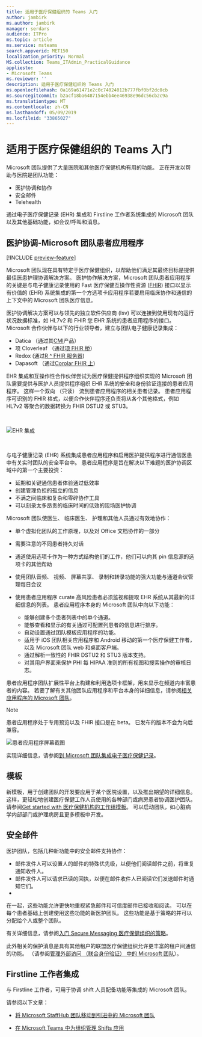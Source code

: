```yaml
---
title: 适用于医疗保健组织的 Teams 入门
author: jambirk
ms.author: jambirk
manager: serdars
audience: ITPro
ms.topic: article
ms.service: msteams
search.appverid: MET150
localization_priority: Normal
MS.collection: Teams_ITAdmin_PracticalGuidance
appliesto:
- Microsoft Teams
ms.reviewer: ''
description: 适用于医疗保健组织的 Teams 入门
ms.openlocfilehash: 0a169a61471e2c0c74024012b777fbf0bf2dc0cb
ms.sourcegitcommit: b2acf18ba6487154ebb4ee46938e96dc56cb2c9a
ms.translationtype: MT
ms.contentlocale: zh-CN
ms.lasthandoff: 05/09/2019
ms.locfileid: "33865027"
---
```

# <a name="get-started-with-teams-for-healthcare-organizations"></a>适用于医疗保健组织的 Teams 入门

Microsoft 团队提供了大量医院和其他医疗保健机构有用的功能。 正在开发以帮助与医院是团队功能：

- 医护协调和协作
- 安全邮件
- Telehealth

通过电子医疗保健记录 (EHR) 集成和 Firstline 工作者系统集成的 Microsoft 团队以及其他基础功能，如会议/呼叫和消息。 

## <a name="care-coordination---microsoft-teams-patients-app"></a>医护协调-Microsoft 团队患者应用程序

[!INCLUDE [preview-feature](../../includes/preview-feature.md)]

Microsoft 团队现在具有特定于医疗保健组织，以帮助他们满足其最终目标是提供最佳医患护理协调解决方案。 医护协作解决方案，Microsoft 团队患者应用程序的关键是与电子健康记录使用的 Fast 医疗保健互操作性资源 ([FHIR](https://www.hl7.org/fhir/)) 接口以显示有价值的 (EHR) 系统集成的第一个方选项卡应用程序若要启用临床协作和通信的上下文中的 Microsoft 团队医疗信息。  

医护协调解决方案可以与领先的独立软件供应商 (Isv) 可以连接到使用现有的运行状况数据标准，如 HL7v2 和 FHIR 您 EHR 系统的患者应用程序的接口。 Microsoft 合作伙伴与以下的行业领导者，建立与团队电子健康记录集成：

- Datica （通过其[CMI](https://datica.com/compliant-managed-integration/)产品）
- 项 Cloverleaf （通过[项 FHIR 桥](https://pages.infor.com/hcl-infor-fhir-bridge-brochure.html)）
- Redox (通过[R ^ FHIR 服务器](https://www.redoxengine.com/fhir/))
- Dapasoft （通过[Corolar FHIR 上](https://www.dapasoft.com/corolar-fhir-server-for-microsoft-teams/))

EHR 集成和互操作性合作伙伴尝试为医疗保健提供程序组织实现的 Microsoft 团队需要提供与医护人员提供程序组织 EHR 系统的安全和身份验证连接的患者应用程序。 这样一个双向 （只读） 流到患者应用程序的相关患者记录。 患者应用程序可识别的 FHIR 格式，以便合作伙伴程序还负责将从各个其他格式，例如 HL7v2 等聚合的数据转换为 FHIR DSTU2 或 STU3。

<br>

![EHR 集成](../../media/ehr-1.png)

<br>

与电子健康记录 (EHR) 系统集成患者应用程序和启用医护提供程序进行通信医患中有关实时团队的安全平台中。 患者应用程序是旨在解决以下难题的医护协调区域中的第一个主要投资：

- 延期和关键通信患者体验通过低效率
- 创建管理负担的孤立的信息
- 不满之间临床和复杂和零碎协作工具
- 可以刻录太多昂贵的临床时间的低效的现场医护协调

Microsoft 团队使医生、 临床医生、 护理和其他人员通过有效地协作：

- 单个虚拟化团队的工作原理，以及对 Office 文档协作的一部分
- 需要注意的不同患者持久对话
- 通道使用选项卡作为一种方式结构他们的工作，他们可以向其 pin 信息源的选项卡的其他帮助
- 使用团队音频、 视频、 屏幕共享、 录制和转录功能的强大功能与通道会议管理每日会议
- 使用患者应用程序 curate 高风险患者必须监视和提取 EHR 系统从其最新的详细信息的列表。 患者应用程序本身的 Microsoft 团队中向以下功能：

    - 能够创建多个患者列表中的单个通道。
    - 能够查看和显示的有关通过可配置列患者的信息进行排序。
    - 自动设置通过团队模板应用程序的功能。
    - 适用于 iOS 团队相关应用程序和 Android 移动的第一个医疗保健工作者，以及 Microsoft 团队 web 和桌面客户端。
    - 通过解析一致性的 FHIR DSTU2 和 STU3 版本支持。
    - 对其用户界面来保护 PHI 每 HIPAA 准则的所有视图和搜索操作的审核日志。

患者应用程序团队扩展性平台上构建和利用选项卡框架，用来显示在频道内丰富患者的内容。 若要了解有关其他团队应用程序和平台本身的详细信息，请参阅[相关应用程序的 Microsoft 团队](/microsoftteams/platform/concepts/apps/apps-overview)。  

> [!NOTE]
> 患者应用程序处于专用预览以及 FHIR 接口是在 beta。 已发布的版本不会为向后兼容。

![患者应用程序屏幕截图](../../media/ehr-2.png)

实现详细信息，请参阅[到 Microsoft 团队集成电子医疗保健记录](patients-app.md)。

## <a name="templates"></a>模板

新模板，用于创建团队的开发要应用于某个医院设置，以及推出期望的详细信息。 这样，更轻松地创建医疗保健工作人员使用的各种部门或病房患者协调医护团队。 请参阅[Get started with 医疗保健机构的工作组模板](healthcare-templates.md)。 可以启动团队，如心脏病学内部部门或护理病房且更多模板中开发。

## <a name="secure-messaging"></a>安全邮件

医护团队，包括几种新功能中的安全邮件支持协作：

- 邮件发件人可以设置人的邮件的特殊优先级，以便他们阅读邮件之前，将重复通知收件人。
- 邮件发件人可以请求已读的回执，以便在邮件收件人已阅读它们发送邮件时通知它们。
- 

在一起，这些功能允许更快地重视紧急邮件和可信度邮件已接收和阅读。 可以在每个患者基础上创建使用这些功能的新医护团队。 这些功能是基于策略的并可以分配给个人或整个团队。

有关详细信息，请参阅[入门 Secure Messaging 医疗保健组织的策略](messaging-policies-hc.md)。

此外相关的保护消息是具有其他租户的联盟医疗保健组织允许更丰富的租户间通信的功能。 （请参阅[管理外部访问 （联合身份验证） 中的 Microsoft 团队](../../manage-external-access.md)）。

## <a name="firstline-worker-integration"></a>Firstline 工作者集成

与 Firstline 工作者，可用于协调 shift 人员配备功能等集成的 Microsoft 团队。

 请参阅以下文章：

- [将 Microsoft StaffHub 团队移动到引进中的 Microsoft 团队](../shifts/move-staffhub-teams-to-shifts-in-teams.md)

- [在 Microsoft Teams 中为组织管理 Shifts 应用](../shifts/manage-the-shifts-app-for-your-organization-in-teams.md)
